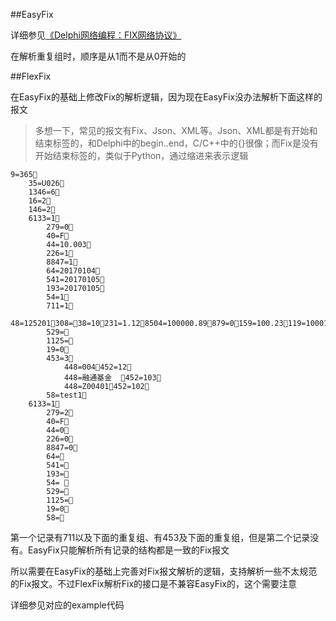 ##EasyFix

详细参见[《Delphi网络编程：FIX网络协议》](http://www.xumenger.com/delphi-network-fix-20161221/)

在解析重复组时，顺序是从1而不是从0开始的

##FlexFix

在EasyFix的基础上修改Fix的解析逻辑，因为现在EasyFix没办法解析下面这样的报文

>多想一下，常见的报文有Fix、Json、XML等。Json、XML都是有开始和结束标签的，和Delphi中的begin..end，C/C++中的{}很像；而Fix是没有开始结束标签的，类似于Python，通过缩进来表示逻辑

```
9=365
	35=U026
	1346=6
	16=2
	146=2
	6133=1
		279=0
		40=F
		44=10.003
		226=1
		8847=1
		64=20170104
		541=20170105
		193=20170105
		54=1
		711=1
			48=125201308=38=10231=1.128504=100000.89879=0159=100.23119=100010.3432=100000
		529=
		1125=
		19=0
		453=3
			448=004452=12
			448=融通基金  452=103
			448=Z00401452=102
		58=test1
	6133=1
		279=2
		40=F
		44=0
		226=0
		8847=0
		64=
		541=
		193=
		54= 
		529=
		1125=
		19=0
		58=
```

第一个记录有711以及下面的重复组、有453及下面的重复组，但是第二个记录没有。EasyFix只能解析所有记录的结构都是一致的Fix报文

所以需要在EasyFix的基础上完善对Fix报文解析的逻辑，支持解析一些不太规范的Fix报文。不过FlexFix解析Fix的接口是不兼容EasyFix的，这个需要注意

详细参见对应的example代码

